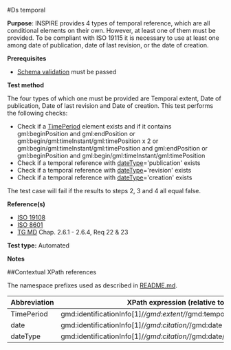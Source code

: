 #Ds temporal

**Purpose**: INSPIRE provides 4 types of temporal reference, which are all conditional elements on their own. However, at least one of them must be provided. To be compliant with ISO 19115 it is necessary to use at least one among date of publication, date of last revision, or the date of creation.

**Prerequisites**
* [Schema validation](schema-validation.md) must be passed

**Test method**

The four types of which one must be provided are Temporal extent, Date of publication, Date of last revision and Date of creation. This test performs the following checks:
* Check if a [TimePeriod](#period) element exists and if it contains gml:beginPosition and gml:endPosition or gml:begin/gml:timeInstant/gml:timePosition x 2 or gml:begin/gml:timeInstant/gml:timePosition and gml:endPosition or gml:beginPosition and gml:begin/gml:timeInstant/gml:timePosition
* Check if a temporal reference with [dateType](#dateType)='publication' exists
* Check if a temporal reference with [dateType](#dateType)='revision' exists
* Check if a temporal reference with [dateType](#dateType)='creation' exists

The test case will fail if the results to steps 2, 3 and 4 all equal false.

**Reference(s)**

* [ISO 19108](README.md#ref_ISO_19108)
* [ISO 8601](README.md#ref_ISO_8601)
* [TG MD](./README.md#ref_TG_MD) Chap. 2.6.1 - 2.6.4, Req 22 & 23

**Test type:** Automated

**Notes**

##Contextual XPath references

The namespace prefixes used as described in [README.md](./README.md#namespaces).

Abbreviation                                   |  XPath expression (relative to gmd:MD_Metadata)
-----------------------------------------------| -------------------------------------------------------------------------
<a name="period"></a> TimePeriod   | gmd:identificationInfo[1]/*/gmd:extent/*/gmd:temporalElement/*/gmd:extent/gml:TimePeriod
<a name="date"></a> date   | gmd:identificationInfo[1]/*/gmd:citation/*/gmd:date
<a name="dateType"></a> dateType   | gmd:identificationInfo[1]/*/gmd:citation/*/gmd:date/*/gmd:dateType
